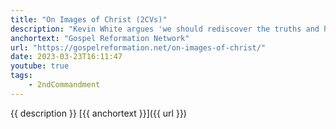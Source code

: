 ```yaml
---
title: "On Images of Christ (2CVs)"
description: "Kevin White argues 'we should rediscover the truths and helpfulness of the confessions concerning the use of images'"
anchortext: "Gospel Reformation Network"
url: "https://gospelreformation.net/on-images-of-christ/"
date: 2023-03-23T16:11:47
youtube: true
tags:
    - 2ndCommandment
---
```

{{ description }} [{{ anchortext }}]({{ url }})